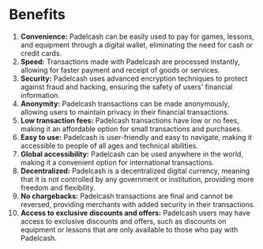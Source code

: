 # Benefits

1. ****Convenience:**** Padelcash can be easily used to pay for games, lessons, and equipment through a digital wallet, eliminating the need for cash or credit cards.
2. ****Speed:**** Transactions made with Padelcash are processed instantly, allowing for faster payment and receipt of goods or services.
3. ****Security:**** Padelcash uses advanced encryption techniques to protect against fraud and hacking, ensuring the safety of users' financial information.
4. ****Anonymity:**** Padelcash transactions can be made anonymously, allowing users to maintain privacy in their financial transactions.
5. ****Low transaction fees:**** Padelcash transactions have low or no fees, making it an affordable option for small transactions and purchases.
6. ****Easy to use:**** Padelcash is user-friendly and easy to navigate, making it accessible to people of all ages and technical abilities.
7. ****Global accessibility:**** Padelcash can be used anywhere in the world, making it a convenient option for international transactions.
8. ****Decentralized:**** Padelcash is a decentralized digital currency, meaning that it is not controlled by any government or institution, providing more freedom and flexibility.
9. ****No chargebacks:**** Padelcash transactions are final and cannot be reversed, providing merchants with added security in their transactions.
10. ****Access to exclusive discounts and offers:**** Padelcash users may have access to exclusive discounts and offers, such as discounts on equipment or lessons that are only available to those who pay with Padelcash.
